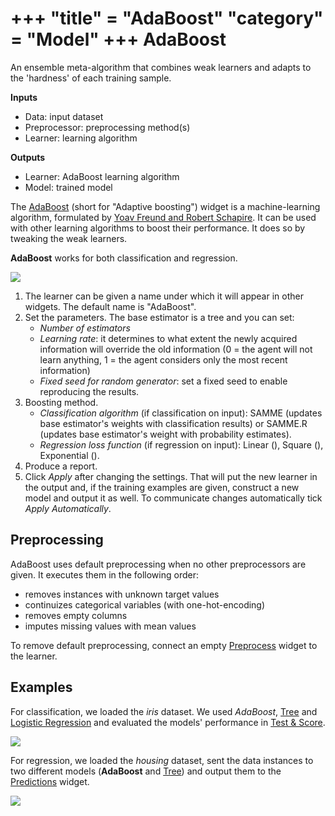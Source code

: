 +++
"title" = "AdaBoost"
"category" = "Model"
+++
AdaBoost
========

An ensemble meta-algorithm that combines weak learners and adapts to the 'hardness' of each training sample.

**Inputs**

- Data: input dataset
- Preprocessor: preprocessing method(s)
- Learner: learning algorithm

**Outputs**

- Learner: AdaBoost learning algorithm
- Model: trained model

The [AdaBoost](https://en.wikipedia.org/wiki/AdaBoost) (short for "Adaptive boosting") widget is a machine-learning algorithm, formulated by [Yoav Freund and Robert Schapire](https://cseweb.ucsd.edu/~yfreund/papers/IntroToBoosting.pdf). It can be used with other learning algorithms to boost their performance. It does so by tweaking the weak learners.

**AdaBoost** works for both classification and regression.

![](../images/AdaBoost-stamped.png)

1. The learner can be given a name under which it will appear in other widgets. The default name is "AdaBoost".
2. Set the parameters. The base estimator is a tree and you can set:
   - *Number of estimators*
   - *Learning rate*: it determines to what extent the newly acquired information will override the old information (0 = the agent will not learn anything, 1 = the agent considers only the most recent information)
   - *Fixed seed for random generator*: set a fixed seed to enable reproducing the results.
3. Boosting method.
   - *Classification algorithm* (if classification on input): SAMME (updates base estimator's weights with classification results) or SAMME.R (updates base estimator's weight with probability estimates).
   - *Regression loss function* (if regression on input): Linear (), Square (), Exponential ().
4. Produce a report.
5. Click *Apply* after changing the settings. That will put the new learner in the output and, if the training examples are given, construct a new model and output it as well. To communicate changes automatically tick *Apply Automatically*.

Preprocessing
-------------

AdaBoost uses default preprocessing when no other preprocessors are given. It executes them in the following order:

- removes instances with unknown target values
- continuizes categorical variables (with one-hot-encoding)
- removes empty columns
- imputes missing values with mean values

To remove default preprocessing, connect an empty [Preprocess](../../data/preprocess/) widget to the learner.

Examples
--------

For classification, we loaded the *iris* dataset. We used *AdaBoost*, [Tree](../model/tree.md) and [Logistic Regression](../model/logisticregression.md) and evaluated the models' performance in [Test & Score](../../evaluate/testandscore/).

![](../images/AdaBoost-classification.png)

For regression, we loaded the *housing* dataset, sent the data instances to two different models (**AdaBoost** and [Tree](../model/tree.md)) and output them to the [Predictions](../../evaluate/predictions/) widget.

![](../images/AdaBoost-regression.png)
